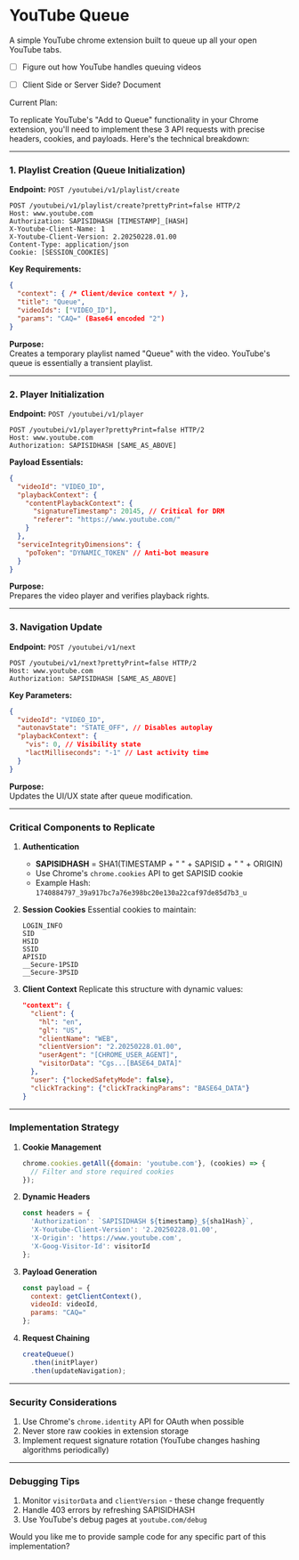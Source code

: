  # YouTube Queue

A simple YouTube chrome extension built to queue up all your open YouTube tabs.

- [ ] Figure out how YouTube handles queuing videos
- [ ] Client Side or Server Side? Document



Current Plan:

To replicate YouTube's "Add to Queue" functionality in your Chrome extension, you'll need to implement these 3 API requests with precise headers, cookies, and payloads. Here's the technical breakdown:

---

### **1. Playlist Creation (Queue Initialization)**
**Endpoint:** `POST /youtubei/v1/playlist/create`
```http
POST /youtubei/v1/playlist/create?prettyPrint=false HTTP/2
Host: www.youtube.com
Authorization: SAPISIDHASH [TIMESTAMP]_[HASH]
X-Youtube-Client-Name: 1
X-Youtube-Client-Version: 2.20250228.01.00
Content-Type: application/json
Cookie: [SESSION_COOKIES]
```

**Key Requirements:**
```json
{
  "context": { /* Client/device context */ },
  "title": "Queue",
  "videoIds": ["VIDEO_ID"],
  "params": "CAQ=" (Base64 encoded "2")
}
```

**Purpose:**  
Creates a temporary playlist named "Queue" with the video. YouTube's queue is essentially a transient playlist.

---

### **2. Player Initialization**
**Endpoint:** `POST /youtubei/v1/player`
```http
POST /youtubei/v1/player?prettyPrint=false HTTP/2
Host: www.youtube.com
Authorization: SAPISIDHASH [SAME_AS_ABOVE]
```

**Payload Essentials:**
```json
{
  "videoId": "VIDEO_ID",
  "playbackContext": {
    "contentPlaybackContext": {
      "signatureTimestamp": 20145, // Critical for DRM
      "referer": "https://www.youtube.com/"
    }
  },
  "serviceIntegrityDimensions": {
    "poToken": "DYNAMIC_TOKEN" // Anti-bot measure
  }
}
```

**Purpose:**  
Prepares the video player and verifies playback rights.

---

### **3. Navigation Update**
**Endpoint:** `POST /youtubei/v1/next`
```http
POST /youtubei/v1/next?prettyPrint=false HTTP/2
Host: www.youtube.com
Authorization: SAPISIDHASH [SAME_AS_ABOVE]
```

**Key Parameters:**
```json
{
  "videoId": "VIDEO_ID",
  "autonavState": "STATE_OFF", // Disables autoplay
  "playbackContext": {
    "vis": 0, // Visibility state
    "lactMilliseconds": "-1" // Last activity time
  }
}
```

**Purpose:**  
Updates the UI/UX state after queue modification.

---

### **Critical Components to Replicate**
1. **Authentication**
   - **SAPISIDHASH** = SHA1(TIMESTAMP + " " + SAPISID + " " + ORIGIN)
   - Use Chrome's `chrome.cookies` API to get SAPISID cookie
   - Example Hash: `1740884797_39a917bc7a76e398bc20e130a22caf97de85d7b3_u`

2. **Session Cookies**
   Essential cookies to maintain:
   ```text
   LOGIN_INFO
   SID
   HSID
   SSID
   APISID
   __Secure-1PSID
   __Secure-3PSID
   ```

3. **Client Context**
   Replicate this structure with dynamic values:
   ```json
   "context": {
     "client": {
       "hl": "en",
       "gl": "US",
       "clientName": "WEB",
       "clientVersion": "2.20250228.01.00",
       "userAgent": "[CHROME_USER_AGENT]",
       "visitorData": "Cgs...[BASE64_DATA]"
     },
     "user": {"lockedSafetyMode": false},
     "clickTracking": {"clickTrackingParams": "BASE64_DATA"}
   }
   ```

---

### **Implementation Strategy**
1. **Cookie Management**
   ```javascript
   chrome.cookies.getAll({domain: 'youtube.com'}, (cookies) => {
     // Filter and store required cookies
   });
   ```

2. **Dynamic Headers**
   ```javascript
   const headers = {
     'Authorization': `SAPISIDHASH ${timestamp}_${sha1Hash}`,
     'X-Youtube-Client-Version': '2.20250228.01.00',
     'X-Origin': 'https://www.youtube.com',
     'X-Goog-Visitor-Id': visitorId
   };
   ```

3. **Payload Generation**
   ```javascript
   const payload = {
     context: getClientContext(),
     videoId: videoId,
     params: "CAQ="
   };
   ```

4. **Request Chaining**
   ```javascript
   createQueue()
     .then(initPlayer)
     .then(updateNavigation);
   ```

---

### **Security Considerations**
1. Use Chrome's `chrome.identity` API for OAuth when possible
2. Never store raw cookies in extension storage
3. Implement request signature rotation (YouTube changes hashing algorithms periodically)

---

### **Debugging Tips**
1. Monitor `visitorData` and `clientVersion` - these change frequently
2. Handle 403 errors by refreshing SAPISIDHASH
3. Use YouTube's debug pages at `youtube.com/debug`

Would you like me to provide sample code for any specific part of this implementation?